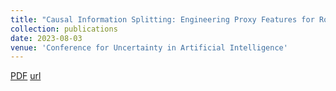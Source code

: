 ```yaml
---
title: "Causal Information Splitting: Engineering Proxy Features for Robustness to Distribution Shifts"
collection: publications
date: 2023-08-03
venue: 'Conference for Uncertainty in Artificial Intelligence'
---
```

[PDF](https://arxiv.org/pdf/2305.05832.pdf)
[url](https://arxiv.org/abs/2305.05832)
